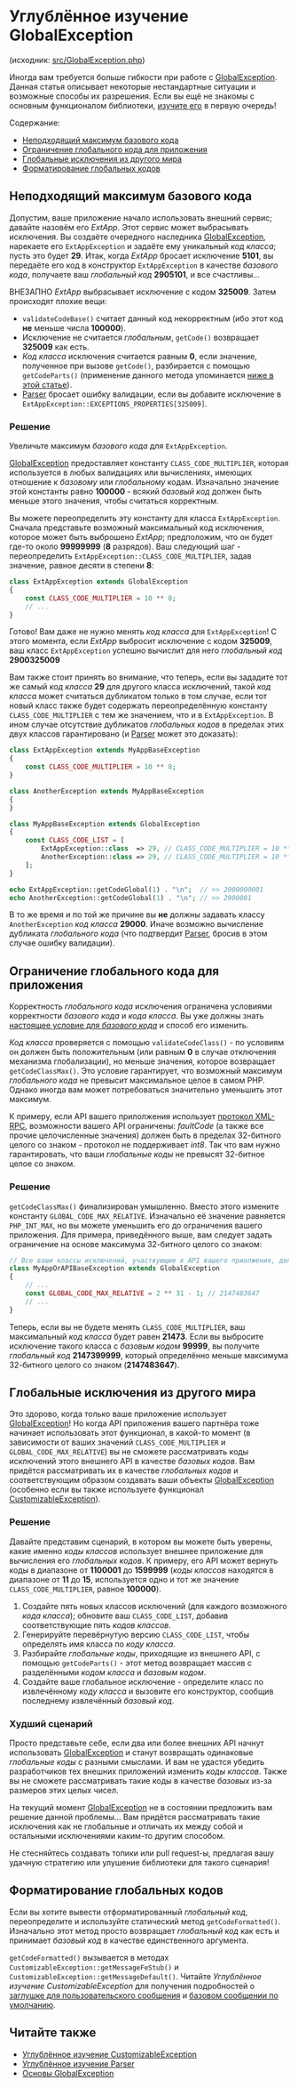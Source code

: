 # Углублённое изучение GlobalException

(исходник: [src/GlobalException.php](../../../../src/GlobalException.php))

Иногда вам требуется больше гибкости при работе с [GlobalException](../dummies/global-exception.md). Данная статья
описывает некоторые нестандартные ситуации и возможные способы их разрешения. Если вы ещё не знакомы с основным
функционалом библиотеки, [изучите его](../dummies/about.md) в первую очередь!

Содержание:
- [Неподходящий максимум базового кода](#неподходящий-максимум-базового-кода)
- [Ограничение глобального кода для приложения](#ограничение-глобального-кода-для-приложения)
- [Глобальные исключения из другого мира](#глобальные-исключения-из-другого-мира)
- [Форматирование глобальных кодов](#форматирование-глобальных-кодов)

## Неподходящий максимум базового кода

Допустим, ваше приложение начало использовать внешний сервис; давайте назовём его _ExtApp_. Этот сервис может
выбрасывать исключения. Вы создаёте очередного наследника [GlobalException](../dummies/global-exception.md), нарекаете
его `ExtAppException` и задаёте ему уникальный _код класса_; пусть это будет **29**. Итак, когда _ExtApp_ бросает
исключение **5101**, вы передаёте его код в конструктор `ExtAppException` в качестве _базового кода_, получаете ваш
_глобальный код_ **2905101**, и все счастливы...

ВНЕЗАПНО _ExtApp_ выбрасывает исключение с кодом **325009**. Затем происходят плохие вещи:
- `validateCodeBase()` считает данный код некорректным (ибо этот код **не** меньше числа **100000**).
- Исключение не считается _глобальным_, `getCode()` возвращает **325009** как есть.
- _Код класса_ исключения считается равным **0**, если значение, полученное при вызове `getCode()`, разбирается с
помощью `getCodeParts()` (применение данного метода упоминается
[ниже в этой статье](#глобальные-исключения-из-другого-мира)).
- [Parser](../dummies/parser.md#валидация-исключений) бросает ошибку валидации, если вы добавите исключение в
`ExtAppException::EXCEPTIONS_PROPERTIES[325009]`.

### Решение

Увеличьте максимум _базового кода_ для `ExtAppException`.

[GlobalException](../dummies/global-exception.md#валидация-кодов) предоставляет константу `CLASS_CODE_MULTIPLIER`,
которая используется в любых валидациях или вычислениях, имеющих отношение к _базовому_ или _глобальному_ кодам.
Изначально значение этой константы равно **100000** - всякий _базовый код_ должен быть меньше этого значения, чтобы
считаться корректным.

Вы можете переопределить эту константу для класса `ExtAppException`. Сначала представьте возможный максимальный код
исключения, которое может быть выброшено _ExtApp_; предположим, что он будет где-то около **99999999** (**8**
разрядов). Ваш следующий шаг - переопределить `ExtAppException::CLASS_CODE_MULTIPLIER`, задав значение, равное десяти
в степени **8**:

```php
class ExtAppException extends GlobalException
{
    const CLASS_CODE_MULTIPLIER = 10 ** 8;
    // ...
}
```

Готово! Вам даже не нужно менять _код класса_ для `ExtAppException`! С этого момента, если _ExtApp_ выбросит исключение
с кодом **325009**, ваш класс `ExtAppException` успешно вычислит для него _глобальный код_ **2900325009**

Вам также стоит принять во внимание, что теперь, если вы зададите тот же самый _код класса_ **29** для другого класса
исключений, такой _код класса_ может считаться дубликатом только в том случае, если тот новый класс также будет
содержать переопределённую константу `CLASS_CODE_MULTIPLIER` с тем же значением, что и в `ExtAppException`. В ином
случае отсутствие дубликатов _глобальных кодов_ в пределах этих двух классов гарантировано (и
[Parser](../dummies/parser.md#валидация-классов) может это доказать):

```php
class ExtAppException extends MyAppBaseException
{
    const CLASS_CODE_MULTIPLIER = 10 ** 8;
}

class AnotherException extends MyAppBaseException
{
}

class MyAppBaseException extends GlobalException
{
    const CLASS_CODE_LIST = [
        ExtAppException::class  => 29, // CLASS_CODE_MULTIPLIER = 10 ** 8;
        AnotherException::class => 29, // CLASS_CODE_MULTIPLIER = 10 ** 5;
    ];
}

echo ExtAppException::getCodeGlobal(1) . "\n";  // >> 2900000001
echo AnotherException::getCodeGlobal(1) . "\n"; // >> 2900001
```

В то же время и по той же причине вы **не** должны задавать классу `AnotherException` _код класса_ **29000**. Иначе
возможно вычисление дубликата _глобального кода_ (что подтвердит [Parser](../dummies/parser.md), бросив в этом случае
ошибку валидации).

## Ограничение глобального кода для приложения

Корректность _глобального кода_ исключения ограничена условиями корректности _базового кода_ и _кода класса_. Вы уже
должны знать [настоящее условие для _базового кода_](#неподходящий-максимум-базового-кода) и способ его изменить.

_Код класса_ проверяется с помощью `validateCodeClass()` - по условиям он должен быть положительным (или равным **0**
в случае отключения механизма глобализации), но меньше значения, которое возвращает `getCodeClassMax()`. Это условие
гарантирует, что возможный максимум _глобального кода_ не превысит максимальное целое в самом PHP. Однако иногда вам
может потребоваться значительно уменьшить этот максимум.

К примеру, если API вашего прилолжения использует [протокол XML-RPC](http://xmlrpc.scripting.com/spec.html),
возможности вашего API ограничены: _faultCode_ (а также все прочие целочисленные значения) должен быть в пределах
32-битного целого со знаком - протокол не поддерживает _int8_. Так что вам нужно гарантировать, что ваши _глобальные
коды_ не превысят 32-битное целое со знаком.

### Решение

`getCodeClassMax()` финализирован умышленно. Вместо этого измените константу `GLOBAL_CODE_MAX_RELATIVE`. Изначально её
значение равняется `PHP_INT_MAX`, но вы можете уменьшить его до ограничения вашего приложения. Для примера,
приведённого выше, вам следует задать ограничение на основе максимума 32-битного целого со знаком:

```php
// Все ваши классы исключений, участвующие в API вашего приолжения, должны наследовать данный класс:
class MyAppOrAPIBaseException extends GlobalException
{
    // ...
    const GLOBAL_CODE_MAX_RELATIVE = 2 ** 31 - 1; // 2147483647
    // ...
}
```

Теперь, если вы не будете менять `CLASS_CODE_MULTIPLIER`, ваш максимальный _код класса_ будет равен **21473**. Если вы
выбросите исключение такого класса с _базовым кодом_ **99999**, вы получите _глобальный код_ **2147399999**, который
определённо меньше максимума 32-битного целого со знаком (**2147483647**).

## Глобальные исключения из другого мира

Это здорово, когда только ваше приложение использует [GlobalException](../dummies/global-exception.md)! Но когда API
приложения вашего партнёра тоже начинает использовать этот функционал, в какой-то момент (в зависимости от ваших
значений `CLASS_CODE_MULTIPLIER` и `GLOBAL_CODE_MAX_RELATIVE`) вы не сможете рассматривать коды исключений этого
внешнего API в качестве _базовых кодов_. Вам придётся рассматривать их в качестве _глобальных кодов_ и соответствующим
образом создавать ваши объекты [GlobalException](../dummies/global-exception.md) (особенно если вы также используете
функционал [CustomizableException](../dummies/customizable-exception.md)).

### Решение

Давайте представим сценарий, в котором вы можете быть уверены, какие именно _коды классов_ использует внешнее
приложение для вычисления его _глобальных кодов_. К примеру, его API может вернуть коды в диапазоне от **1100001** до
**1599999** (_коды классов_ находятся в диапазоне от **11** до **15**, используется одно и тот же значение
`CLASS_CODE_MULTIPLIER`, равное **100000**).

1. Создайте пять новых классов исключений (для каждого возможного _кода класса_); обновите ваш `CLASS_CODE_LIST`,
добавив соответствующие пять _кодов классов_.
1. Генерируйте перевёрнутую версию `CLASS_CODE_LIST`, чтобы определять имя класса по _коду класса_.
1. Разбирайте _глобальные коды_, приходящие из внешнего API, с помощью `getCodeParts()` - этот метод возвращает массив
с разделёнными _кодом класса_ и _базовым кодом_.
1. Создайте ваше глобальное исключение - определите класс по извлечённому _коду класса_ и вызовите его конструктор,
сообщив последнему извлечённый _базовый код_.

### Худший сценарий

Просто представьте себе, если два или более внешних API начнут использовать
[GlobalException](../dummies/global-exception.md) и станут возвращать одинаковые _глобальные коды_ с разными смыслами.
И вам не удастся убедить разработчиков тех внешних приложений изменить _коды классов_. Также вы не сможете
рассматривать такие коды в качестве _базовых_ из-за размеров этих целых чисел.

На текущий момент [GlobalException](../dummies/global-exception.md) не в состоянии предложить вам решение данной
проблемы... Вам придётся рассматривать такие исключения как не глобальные и отличать их между собой и остальными
исключениями каким-то другим способом.

Не стесняйтесь создавать топики или pull request-ы, предлагая вашу удачную стратегию или улушение библиотеки для
такого сценария!

## Форматирование глобальных кодов

Если вы хотите вывести отформатированный _глобальный код_, переопределите и используйте статический метод
`getCodeFormatted()`. Изначально этот метод просто возвращает _глобальный код_ как есть и принимает _базовый код_ в
качестве единственного аргумента.

`getCodeFormatted()` вызывается в методах `CustomizableException::getMessageFeStub()` и
`CustomizableException::getMessageDefault()`. Читайте _Углублённое изучение CustomizableException_ для получения
подробностей о
[заглушке для пользовательского сообщения](customizable-exception.md#заглушка-для-пользовательского-сообщения) и
[базовом сообщении по умолчанию](customizable-exception.md#базовое-сообщение-по-умолчанию).

## Читайте также

- [Углублённое изучение CustomizableException](customizable-exception.md)
- [Углублённое изучение Parser](parser.md)
- [Основы GlobalException](../dummies/global-exception.md)
